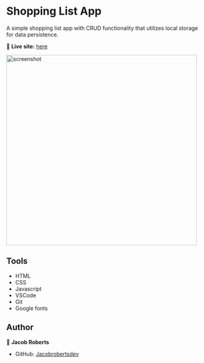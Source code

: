 # Shopping List App

A simple shopping list app with CRUD functionality that utilizes local storage for data persistence.

🔗 **Live site:** [here](https://jacobrobertsdev.github.io/shopping-list/)

<img width="500" alt="screenshot" src="https://github.com/jacobrobertsdev/shopping-list/assets/148710064/e159eedc-e921-4f2c-8ba8-b8ed4e30122c">


## Tools
- HTML
- CSS
- Javascript
- VSCode
- Git
- Google fonts

## Author

👤 **Jacob Roberts**

- GitHub: [Jacobrobertsdev](https://github.com/jacobrobertsdev)
